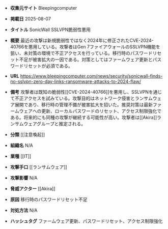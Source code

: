 - **収集元サイト**
Bleepingcomputer

- **掲載日**
2025-08-07

- **タイトル**
SonicWall SSLVPN脆弱性悪用

- **概要**
最近の攻撃は新規脆弱性ではなく2024年に修正されたCVE-2024-40766を悪用している。攻撃者はGen 7ファイアウォールのSSLVPN機能を狙い、未対策の環境で不正アクセスを行っている。移行時のパスワードリセット不足が被害拡大の一因である。対策としてはファームウェア更新とパスワードリセットが必須である。

- **URL**
https://www.bleepingcomputer.com/news/security/sonicwall-finds-no-sslvpn-zero-day-links-ransomware-attacks-to-2024-flaw/

- **備考**
攻撃者は既知の脆弱性[[CVE-2024-40766]]を悪用し、SSLVPNを通じて不正アクセスを試みている。攻撃目的はネットワーク侵害とランサムウェア展開であり、移行時の管理不備が被害拡大を招いた。推奨対策は最新ファームウェアへの更新、ローカルパスワードのリセット、アクセス制限強化である。将来的にも同種の攻撃が継続する可能性が高い。攻撃者は[[Akira]]ランサムウェアグループと推定される。

- **分類**
[[注意喚起]]

- **組織名**
N/A

- **業種**
[[IT]]

- **攻撃手口**
[[ランサムウェア]]

- **攻撃影響**
N/A

- **脅威アクター**
[[Akira]]

- **原因**
移行時のパスワードリセット不足

- **対処方法**
N/A

- **ハッシュタグ**
ファームウェア更新、パスワードリセット、アクセス制限強化
